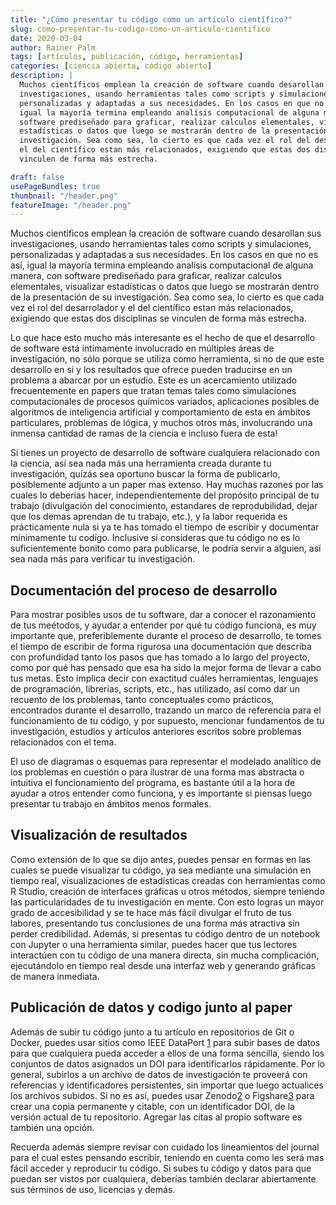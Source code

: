 ```yaml
---
title: "¿Cómo presentar tu código como un artículo científico?"
slug: como-presentar-tu-codigo-como-un-articulo-cientifico
date: 2020-03-04
author: Rainer Palm
tags: [artículos, publicación, código, herramientas]
categories: [ciencia abierta, código abierto]
description: |
  Muchos científicos emplean la creación de software cuando desarollan sus
  investigaciones, usando herramientas tales como scripts y simulaciones,
  personalizadas y adaptadas a sus necesidades. En los casos en que no es así,
  igual la mayoría termina empleando analísis computacional de alguna manera, con
  software prediseñado para graficar, realizar calculos elementales, visualizar
  estadísticas o datos que luego se mostrarán dentro de la presentación de su
  investigación. Sea como sea, lo cierto es que cada vez el rol del desarrolador y
  el del científico estan más relacionados, exigiendo que estas dos disciplinas se
  vinculen de forma más estrecha.

draft: false
usePageBundles: true
thumbnail: "/header.png"
featureImage: "/header.png"
---
```


<!-- # ¿Cómo presentar tu código como un artículo científico? -->
<!-- **Por Rainer Palm** -->

Muchos científicos emplean la creación de software cuando desarollan sus
investigaciones, usando herramientas tales como scripts y simulaciones,
personalizadas y adaptadas a sus necesidades. En los casos en que no es así,
igual la mayoría termina empleando analísis computacional de alguna manera, con
software prediseñado para graficar, realizar calculos elementales, visualizar
estadísticas o datos que luego se mostrarán dentro de la presentación de su
investigación. Sea como sea, lo cierto es que cada vez el rol del desarrolador y
el del científico estan más relacionados, exigiendo que estas dos disciplinas se
vinculen de forma más estrecha.

<!-- TEASER_END -->

Lo que hace esto mucho más interesante es el hecho de que el desarrollo de
software está íntimamente involucrado en múltiples áreas de investigación, no
sólo porque se utiliza como herramienta, si no de que este desarrollo en sí y
los resultados que ofrece pueden traducirse en un problema a abarcar por un
estudio. Este es un acercamiento utilizado frecuentemente en papers que tratan
temas tales como simulaciones computacionales de procesos químicos variados,
aplicaciones posibles de algoritmos de inteligencia artificial y comportamiento
de esta en ámbitos particulares, problemas de lógica, y muchos otros más,
involucrando una inmensa cantidad de ramas de la ciencia e incluso fuera de
esta!

Si tienes un proyecto de desarrollo de software cualquiera relacionado con la
ciencia, así sea nada más una herramienta creada durante tu investigación,
quizás sea oportuno buscar la forma de publicarlo, posiblemente adjunto a un
paper mas extenso. Hay muchas razones por las cuales lo deberias hacer,
independientemente del propósito principal de tu trabajo (divulgación del
conocimiento, estandares de reprodubilidad, dejar que los demas aprendan de tu
trabajo, etc.), y la labor requerida es prácticamente nula si ya te has tomado
el tiempo de escribir y documentar mínimamente tu codígo. Inclusive si
consideras que tu código no es lo suficientemente bonito como para publicarse,
le podría servir a alguien, así sea nada más para verificar tu investigación.

## Documentación del proceso de desarrollo

Para mostrar posibles usos de tu software, dar a conocer el razonamiento de tus
meétodos, y ayudar a entender por qué tu código funciona, es muy importante que,
preferiblemente durante el proceso de desarrollo, te tomes el tiempo de escribir
de forma rigurosa una documentación que describa con profundidad tanto los pasos
que has tomado a lo largo del proyecto, como por qué has pensado que esa ha sido
la mejor forma de llevar a cabo tus metas. Esto implica decir con exactitud
cuáles herramientas, lenguajes de programación, librerias, scripts, etc., has
utilizado, así como dar un recuento de los problemas, tanto conceptuales como
prácticos, encontrados durante el desarrollo, trazando un marco de referencia
para el funcionamiento de tu código, y por supuesto, mencionar fundamentos de tu
investigación, estudios y artículos anteriores escritos sobre problemas
relacionados con el tema.

El uso de diagramas o esquemas para representar el modelado analítico de los
problemas en cuestión o para ilustrar de una forma mas abstracta o intuitiva el
funcionamiento del programa, es bastante útil a la hora de ayudar a otros
entender como funciona, y es importante si piensas luego presentar tu trabajo en
ámbitos menos formales.

## Visualización de resultados

Como extensión de lo que se dijo antes, puedes pensar en formas en las cuales se
puede visualizar tu código, ya sea mediante una simulación en tiempo real,
visualizaciones de estadísticas creadas con herramientas como R Studio, creación
de interfaces gráficas u otros métodos, siempre teniendo las particularidades de
tu investigación en mente. Con esto logras un mayor grado de accesibilidad y se
te hace más fácil divulgar el fruto de tus labores, presentando tus conclusiones
de una forma más atractiva sin perder credibilidad. Además, si presentas tu
código dentro de un notebook con Jupyter o una herramienta similar, puedes hacer
que tus lectores interactúen con tu código de una manera directa, sin mucha
complicación, ejecutándolo en tiempo real desde una interfaz web y generando
gráficas de manera inmediata.

## Publicación de datos y codigo junto al paper

Además de subir tu código junto a tu artículo en repositorios de Git o Docker,
puedes usar sitios como IEEE DataPort [1] para subir bases de datos para que
cualquiera pueda acceder a ellos de una forma sencilla, siendo los conjuntos de
datos asignados un DOI para identificarlos rápidamente. Por lo general, subirlos
a un archivo de datos de investigación te proveerá con referencias y
identificadores persistentes, sin importar que luego actualices los archivos
subidos. Si no es así, puedes usar Zenodo[2] o Figshare[3] para crear una copia
permanente y citable, con un identificador DOI, de la versión actual de tu
repositorio. Agregar las citas al propio software es también una opción.

Recuerda además siempre revisar con cuidado los lineamientos del journal para el
cual estes pensando escribir, teniendo en cuenta como les será mas fácil acceder
y reproducir tu código. Si subes tu código y datos para que puedan ser vistos
por cualquiera, deberías también declarar abiertamente sus términos de uso,
licencias y demás.

[1]: https://ieee-dataport.org/ "IEEE DataPort"
[2]: https://zenodo.org/ "Zenodo"
[3]: https://figshare.com/ "Figshare"
